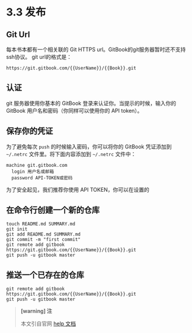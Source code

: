 # 3.3 发布

## Git Url

每本书本都有一个相关联的 Git HTTPS url。GitBook的git服务器暂时还不支持ssh协议。 git url的格式是：

```text
https://git.gitbook.com/{{UserName}}/{{Book}}.git
```

## 认证

git 服务器使用你基本的 GitBook 登录来认证你。当提示的时候，输入你的 GitBook 用户名和密码（你同样可以使用你的 API token）。

## 保存你的凭证

为了避免每次 `push` 的时候输入密码，你可以将你的 GitBook 凭证添加到 `~/.netrc` 文件里。将下面内容添加到 `~/.netrc` 文件中：

```text
machine git.gitbook.com
  login 用户名或邮箱
  password API-TOKEN或密码
```

为了安全起见，我们推荐你使用 API TOKEN，你可以在设置的

## 在命令行创建一个新的仓库

```text
touch README.md SUMMARY.md
git init
git add README.md SUMMARY.md
git commit -m "first commit"
git remote add gitbook https://git.gitbook.com/{{UserName}}/{{Book}}.git
git push -u gitbook master
```

## 推送一个已存在的仓库

```text
git remote add gitbook https://git.gitbook.com/{{UserName}}/{{Book}}.git
git push -u gitbook master
```

> **\[warning\] 注**
>
> 本文引自官网 [help 文档](https://help.gitbook.com/books/how-can-i-use-git.html)

